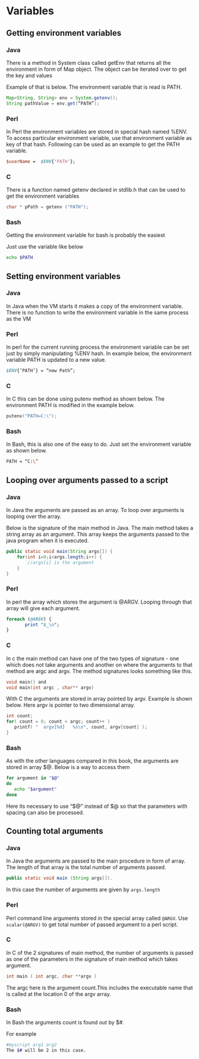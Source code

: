 # Variables

## Getting environment variables

### Java
There is a method in System class called getEnv that returns all the environment in form of Map object. The object can be iterated over to get the key and values

Example of that is below. The environment variable that is read is PATH.

```java
Map<String, String> env = System.getenv();
String pathValue = env.get(“PATH”);
```

### Perl
In Perl the environment variables are stored in special hash named %ENV. To access particular environment variable, use that environment variable as key of that hash. Following can be used as an example to get the PATH variable.

```perl
$userName =  $ENV{'PATH'};
```

### C

There is a function named getenv declared in stdlib.h that can be used to get the environment variables
```c
char * pPath = getenv ("PATH");
```

### Bash

Getting the environment variable for bash is probably the easiest

Just use the variable like below
```bash
echo $PATH
```

## Setting environment variables

### Java
In Java when the VM starts it makes a copy of the environment variable. There is no function to write the environment variable in the same process as the VM

### Perl
In perl for the current running process the environment variable can be set just by simply manipulating %ENV hash. In example below, the environment variable PATH is updated to a new value.

```perl
$ENV{‘PATH’} = “new Path”;
```

### C
In C this can be done using putenv method as shown below. The environment PATH is modified in the example below.

```c
putenv("PATH=C:\");
```

### Bash

In Bash, this is also one of the easy to do. Just set the environment variable as shown below.

```bash
PATH = “C:\”
```
## Looping over arguments passed to a script

### Java
In Java the arguments are passed as an array. To loop over arguments is looping over the array.

Below is the signature of the main method in Java. The main method takes a string array as an argument. This array keeps the arguments passed to the java  program when it is executed.
```java
public static void main(String args[]) {
    for(int i=0;i<args.length;i++) {
        //args[i] is the argument
    }
}
```

### Perl
In perl the array which stores the argument is @ARGV. Looping through that array will give each argument.
```perl
foreach (@ARGV) {
       print "$_\n";
}
```

### C
In c the main method can have one of the two types of signature - one which does not take arguments and another on where the arguments to that method are argc and argv.
The method signatures looks something like this.
```c
void main() and
void main(int argc , char** argv)
```
With C the arguments are stored in array pointed by argv. Example is shown below. Here argv is pointer to two dimensional array.

```c
int count;
for( count = 0; count < argc; count++ )
   printf( "  argv[%d]   %s\n", count, argv[count] );
}
```

### Bash

As with the other languages compared in this book, the arguments are stored in array $@. Below is a way to access them

```bash
for argument in "$@"
do
   echo "$argument"
done
```
Here its necessary to use “$@” instead of $@ so that the parameters with spacing can also be processed.


## Counting total arguments

### Java
In Java the arguments are passed to the main procedure in form of array. The length of that array is the total number of arguments passed.

```java
public static void main (String args[]).
```

In this case the number of arguments are given by ``` args.length ```

### Perl

Perl command line arguments stored in the special array called ```@ARGV```.
Use ```scalar(@ARGV)``` to get total number of passed argument to a perl script.

### C

In C of the 2 signatures of main method, the number of arguments is passed as one of the parameters in the signature of main method which takes argument.

```c
int main ( int argc, char **argv )
```

The argc here is the argument count.This includes the executable name that is called at the location 0 of the argv array.

### Bash

In Bash the arguments count is found out by $#.

For example
```bash
#myscript arg1 arg2
The $# will be 2 in this case.
```

